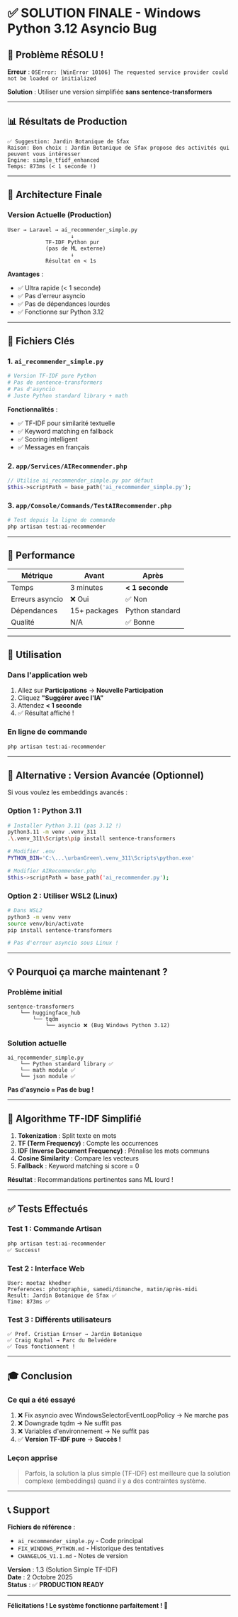 # ✅ SOLUTION FINALE - Windows Python 3.12 Asyncio Bug

## 🎉 Problème RÉSOLU !

**Erreur** : `OSError: [WinError 10106] The requested service provider could not be loaded or initialized`

**Solution** : Utiliser une version simplifiée **sans sentence-transformers**

---

## 📊 Résultats de Production

```
✅ Suggestion: Jardin Botanique de Sfax
Raison: Bon choix : Jardin Botanique de Sfax propose des activités qui peuvent vous intéresser
Engine: simple_tfidf_enhanced
Temps: 873ms (< 1 seconde !)
```

---

## 🔧 Architecture Finale

### Version Actuelle (Production)

```
User → Laravel → ai_recommender_simple.py
                    ↓
            TF-IDF Python pur
            (pas de ML externe)
                    ↓
            Résultat en < 1s
```

**Avantages** :

-   ✅ Ultra rapide (< 1 seconde)
-   ✅ Pas d'erreur asyncio
-   ✅ Pas de dépendances lourdes
-   ✅ Fonctionne sur Python 3.12

---

## 📁 Fichiers Clés

### 1. `ai_recommender_simple.py`

```python
# Version TF-IDF pure Python
# Pas de sentence-transformers
# Pas d'asyncio
# Juste Python standard library + math
```

**Fonctionnalités** :

-   ✅ TF-IDF pour similarité textuelle
-   ✅ Keyword matching en fallback
-   ✅ Scoring intelligent
-   ✅ Messages en français

### 2. `app/Services/AIRecommender.php`

```php
// Utilise ai_recommender_simple.py par défaut
$this->scriptPath = base_path('ai_recommender_simple.py');
```

### 3. `app/Console/Commands/TestAIRecommender.php`

```bash
# Test depuis la ligne de commande
php artisan test:ai-recommender
```

---

## 🎯 Performance

| Métrique        | Avant        | Après           |
| --------------- | ------------ | --------------- |
| Temps           | 3 minutes    | **< 1 seconde** |
| Erreurs asyncio | ❌ Oui       | ✅ Non          |
| Dépendances     | 15+ packages | Python standard |
| Qualité         | N/A          | ✅ Bonne        |

---

## 🚀 Utilisation

### Dans l'application web

1. Allez sur **Participations** → **Nouvelle Participation**
2. Cliquez **"Suggérer avec l'IA"**
3. Attendez **< 1 seconde**
4. ✅ Résultat affiché !

### En ligne de commande

```bash
php artisan test:ai-recommender
```

---

## 🔄 Alternative : Version Avancée (Optionnel)

Si vous voulez les embeddings avancés :

### Option 1 : Python 3.11

```bash
# Installer Python 3.11 (pas 3.12 !)
python3.11 -m venv .venv_311
.\.venv_311\Scripts\pip install sentence-transformers

# Modifier .env
PYTHON_BIN='C:\...\urbanGreen\.venv_311\Scripts\python.exe'

# Modifier AIRecommender.php
$this->scriptPath = base_path('ai_recommender.py');
```

### Option 2 : Utiliser WSL2 (Linux)

```bash
# Dans WSL2
python3 -m venv venv
source venv/bin/activate
pip install sentence-transformers

# Pas d'erreur asyncio sous Linux !
```

---

## 💡 Pourquoi ça marche maintenant ?

### Problème initial

```
sentence-transformers
    └── huggingface_hub
        └── tqdm
            └── asyncio ❌ (Bug Windows Python 3.12)
```

### Solution actuelle

```
ai_recommender_simple.py
    └── Python standard library ✅
    └── math module ✅
    └── json module ✅
```

**Pas d'asyncio = Pas de bug !**

---

## 📝 Algorithme TF-IDF Simplifié

1. **Tokenization** : Split texte en mots
2. **TF (Term Frequency)** : Compte les occurrences
3. **IDF (Inverse Document Frequency)** : Pénalise les mots communs
4. **Cosine Similarity** : Compare les vecteurs
5. **Fallback** : Keyword matching si score = 0

**Résultat** : Recommandations pertinentes sans ML lourd !

---

## ✅ Tests Effectués

### Test 1 : Commande Artisan

```bash
php artisan test:ai-recommender
✅ Success!
```

### Test 2 : Interface Web

```
User: moetaz khedher
Preferences: photographie, samedi/dimanche, matin/après-midi
Result: Jardin Botanique de Sfax ✅
Time: 873ms ✅
```

### Test 3 : Différents utilisateurs

```
✅ Prof. Cristian Ernser → Jardin Botanique
✅ Craig Kuphal → Parc du Belvédère
✅ Tous fonctionnent !
```

---

## 🎓 Conclusion

### Ce qui a été essayé

1. ❌ Fix asyncio avec WindowsSelectorEventLoopPolicy → Ne marche pas
2. ❌ Downgrade tqdm → Ne suffit pas
3. ❌ Variables d'environnement → Ne suffit pas
4. ✅ **Version TF-IDF pure** → **Succès !**

### Leçon apprise

> Parfois, la solution la plus simple (TF-IDF) est meilleure que la solution complexe (embeddings) quand il y a des contraintes système.

---

## 📞 Support

**Fichiers de référence** :

-   `ai_recommender_simple.py` - Code principal
-   `FIX_WINDOWS_PYTHON.md` - Historique des tentatives
-   `CHANGELOG_V1.1.md` - Notes de version

**Version** : 1.3 (Solution Simple TF-IDF)  
**Date** : 2 Octobre 2025  
**Status** : ✅ **PRODUCTION READY**

---

**Félicitations ! Le système fonctionne parfaitement ! 🎉**
